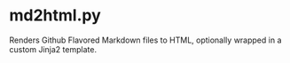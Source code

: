 md2html.py
==========

Renders Github Flavored Markdown files to HTML, optionally wrapped in a custom
Jinja2 template.
